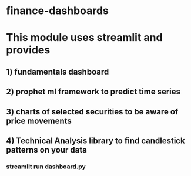 # finance-dashboards

# This module uses streamlit and provides 

## 1) fundamentals dashboard 
## 2) prophet ml framework to predict time series 
## 3) charts of selected securities to be aware of price movements

## 4) Technical Analysis library to find candlestick patterns on your data

### streamlit run dashboard.py
